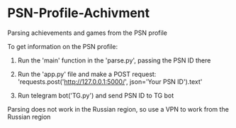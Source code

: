 # PSN-Profile-Achivment
Parsing achievements and games from the PSN profile


To get information on the PSN profile: 

1) Run the 'main' function in the 'parse.py', passing the PSN ID there

2) Run the 'app.py' file and make a POST request: 'requests.post('http://127.0.0.1:5000/', json='Your PSN ID').text'

3) Run telegram bot('TG.py') and send PSN ID to TG bot

Parsing does not work in the Russian region, so use a VPN to work from the Russian region

